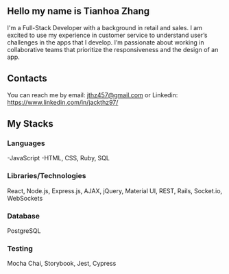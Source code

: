 ## Hello my name is Tianhoa Zhang
I'm a Full-Stack Developer with a background in retail and sales. I am excited to use my experience in customer service to understand user’s challenges in the apps that I develop. I’m passionate about working in collaborative teams that prioritize the responsiveness and the design of an app.

## Contacts
You can reach me by email: jthz457@gmail.com or Linkedin: https://www.linkedin.com/in/jackthz97/

## My Stacks
### Languages
-JavaScript
-HTML, CSS, Ruby, SQL

### Libraries/Technologies
React, Node.js, Express.js, AJAX, jQuery, Material UI, REST, Rails, Socket.io, WebSockets

### Database
PostgreSQL

### Testing
Mocha Chai, Storybook, Jest, Cypress
